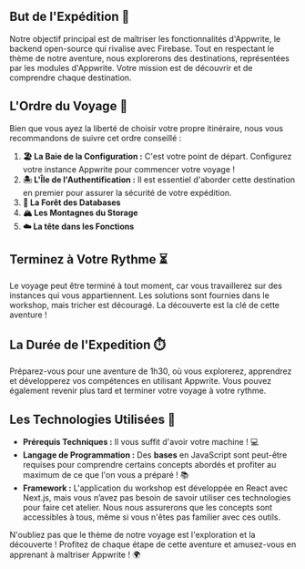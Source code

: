 <Hero 
  title="Les règles du jeu !" 
  image="/assets/workshop/introduction/rules.jpeg" 
  description="Avant d'embarquer pour cette aventure au cœur du backend open-source, permettez-nous de vous guider à travers les règles et l'objectif de ce voyage captivant 🧭 Dans cette section, vous découvrirez les directives essentielles pour naviguer dans ce workshop et atteindre les sommets de la maîtrise d'Appwrite. Nous vous invitons à plonger dans les détails et à vous familiariser avec les règles du jeu, les étapes du voyage, et les défis qui vous attendent ! 👨🏼‍✈️"
/>

## **But de l'Expédition** 🌟

Notre objectif principal est de maîtriser les fonctionnalités d'Appwrite, le backend open-source qui rivalise avec
Firebase. Tout en respectant le thème de notre aventure, nous explorerons des destinations, représentées par les modules
d'Appwrite. Votre mission est de découvrir et de comprendre chaque destination.

## **L'Ordre du Voyage** 🧭

Bien que vous ayez la liberté de choisir votre propre itinéraire, nous vous recommandons de suivre cet ordre conseillé :

1. **🏖️ La Baie de la Configuration :** C'est votre point de départ. Configurez votre instance Appwrite pour commencer
   votre voyage !
2. **🏝️ L'Île de l'Authentification :** Il est essentiel d'aborder cette destination en premier pour assurer la sécurité
   de votre expédition.
3. **🌳 La Forêt des Databases**
4. **🏔️ Les Montagnes du Storage**
5. **☁️ La tête dans les Fonctions**

## **Terminez à Votre Rythme** ⏳

Le voyage peut être terminé à tout moment, car vous travaillerez sur des instances qui vous appartiennent. Les solutions
sont fournies dans le workshop, mais tricher est découragé. La découverte est la clé de cette aventure !

## La Durée de l'Expedition ⏱️

Préparez-vous pour une aventure de 1h30, où vous explorerez, apprendrez et développerez vos compétences en utilisant
Appwrite. Vous pouvez également revenir plus tard et terminer votre voyage à votre rythme.

## Les Technologies Utilisées 🧰

- **Prérequis Techniques :** Il vous suffit d'avoir votre machine ! 💻
- **Langage de Programmation :** Des **bases** en JavaScript sont peut-être requises pour comprendre certains concepts
  abordés et profiter au maximum de ce que l'on vous a préparé ! 📚
- **Framework :** L'application du workshop est développée en React avec Next.js, mais vous n’avez pas besoin de savoir
  utiliser ces technologies pour faire cet atelier. Nous nous assurerons que les concepts sont accessibles à tous, même
  si vous n'êtes pas familier avec ces outils.

N'oubliez pas que le thème de notre voyage est l'exploration et la découverte ! Profitez de chaque étape de cette
aventure et amusez-vous en apprenant à maîtriser Appwrite ! 🌍
